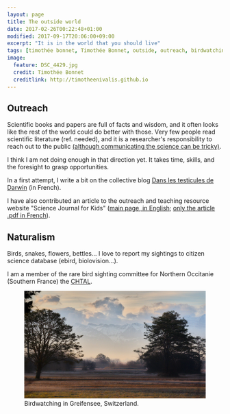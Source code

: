 ```yaml
---
layout: page
title: The outside world
date: 2017-02-26T00:22:48+01:00
modified: 2017-09-17T20:06:00+09:00
excerpt: "It is in the world that you should live"
tags: [timothée bonnet, Timothée Bonnet, outside, outreach, birdwatching]
image:
  feature: DSC_4429.jpg
  credit: Timothée Bonnet
  creditlink: http://timotheenivalis.github.io
---
```


## Outreach

Scientific books and papers are full of facts and wisdom, and it often looks like the rest of the world could do better with those.
Very few people read scientific literature (ref. needed), and it is a researcher's responsibility to reach out to the public [(although communicating the science can be tricky)](http://www.slate.com/articles/health_and_science/science/2017/04/explaining_science_won_t_fix_information_illiteracy.html).

I think I am not doing enough in that direction yet. It takes time, skills, and the foresight to grasp opportunities.

In a first attempt, I write a bit on the collective blog
[Dans les testicules de Darwin](http://danslestesticulesdedarwin.blogspot.com.au/)
(in French).

I have also contributed an article to the outreach and teaching resource website "Science Journal for Kids" ([main page, in English](http://www.sciencejournalforkids.org/science-articles/evolution-in-action-are-voles-shrinking); [only the article .pdf in French](http://www.sciencejournalforkids.org/uploads/5/4/2/8/54289603/voles-article-fr.pdf)).

## Naturalism

Birds, snakes, flowers, bettles... I love to report my sightings to citizen science database (ebird, biolovision...).

I am a member of the rare bird sighting committee for Northern Occitanie (Southern France) the [CHTAL](http://www.faune-tarn-aveyron.org/index.php?m_id=20025).

<figure>
	<img src="/images/DSC_7517.jpg">
	<figcaption> Birdwatching in Greifensee, Switzerland.</figcaption>
</figure>
